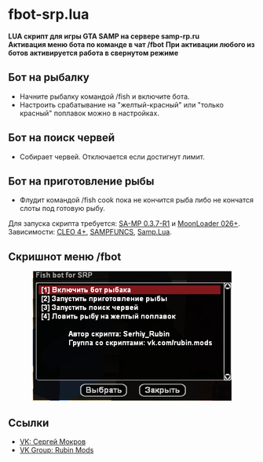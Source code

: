 # **fbot-srp.lua**
**LUA скрипт для игры GTA SAMP на сервере samp-rp.ru**<br>
**Активация меню бота по команде в чат /fbot**
**При активации любого из ботов активируется работа в свернутом режиме**

## **Бот на рыбалку**
* Начните рыбалку командой /fish и включите бота. 
* Настроить срабатывание на "желтый-красный" или "только красный" поплавок можно в настройках.

## **Бот на поиск червей**
* Собирает червей. Отключается если достигнут лимит.

## **Бот на приготовление рыбы**
* Флудит командой /fish cook пока не кончится рыба либо не кончатся слоты под готовую рыбу.

Для запуска скрипта требуется: [SA-MP 0.3.7-R1](http://files.sa-mp.com/sa-mp-0.3.7-install.exe) и [MoonLoader 026+](http://blast.hk/moonloader/download.php).  
Зависимости: [CLEO 4+](http://cleo.li/?lang=ru), [SAMPFUNCS](https://www.blast.hk/attachments/22939/), [Samp.Lua](https://github.com/THE-FYP/SAMP.Lua/releases/download/v2.2.0/samp-lua-v2.2.0.zip).  

## **Скришнот меню /fbot**
<p align="center">
  <img src="https://github.com/Serhiy-Rubin/fish-bot-samp-rp/blob/main/screen/menu.png?raw=true" alt="Sublime's custom image"/>
</p>

## Ссылки
* [VK: Сергей Мокров](https://vk.com/seryogamokrov)
* [VK Group: Rubin Mods](https://vk.com/rubin.mods)